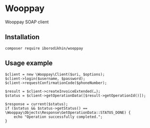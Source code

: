 # Wooppay
Wooppay SOAP client

## Installation

    composer require iborodikhin/wooppay

## Usage example

    $client = new \Wooppay\Client($uri, $options);
    $client->login($username, $password);
    $client->requestConfirmationCode($phoneNumber);
    
    $result = $client->createInvoiceExtended(…);
    $status = $client->getOperationData([$result->getOperationId()]);
    
    $response = current($status);
    if ($status && $status->getStatus() == \Wooppay\Objects\Response\GetOperationData::STATUS_DONE) {
        echo "Operation successfully completed.";
    }
